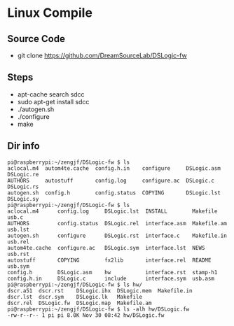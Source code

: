 # Linux Compile

## Source Code

* git clone https://github.com/DreamSourceLab/DSLogic-fw

## Steps

* apt-cache search sdcc
* sudo apt-get install sdcc
* ./autogen.sh
* ./configure
* make

## Dir info

```Console
pi@raspberrypi:~/zengjf/DSLogic-fw $ ls
aclocal.m4  autom4te.cache  config.h.in    configure     DSLogic.asm  DSLogic.re
AUTHORS     autostuff       config.log     configure.ac  DSLogic.c    DSLogic.rs
autogen.sh  config.h        config.status  COPYING       DSLogic.lst  DSLogic.sy
pi@raspberrypi:~/zengjf/DSLogic-fw $ ls
aclocal.m4      config.log     DSLogic.lst  INSTALL        Makefile     usb.c
AUTHORS         config.status  DSLogic.rel  interface.asm  Makefile.am  usb.lst
autogen.sh      configure      DSLogic.rst  interface.c    Makefile.in  usb.rel
autom4te.cache  configure.ac   DSLogic.sym  interface.lst  NEWS         usb.rst
autostuff       COPYING        fx2lib       interface.rel  README       usb.sym
config.h        DSLogic.asm    hw           interface.rst  stamp-h1
config.h.in     DSLogic.c      include      interface.sym  usb.asm
pi@raspberrypi:~/zengjf/DSLogic-fw $ ls hw/
dscr.a51  dscr.rst    DSLogic.ihx  DSLogic.mem  Makefile.in
dscr.lst  dscr.sym    DSLogic.lk   Makefile
dscr.rel  DSLogic.fw  DSLogic.map  Makefile.am
pi@raspberrypi:~/zengjf/DSLogic-fw $ ls -alh hw/DSLogic.fw
-rw-r--r-- 1 pi pi 8.0K Nov 30 08:42 hw/DSLogic.fw
```